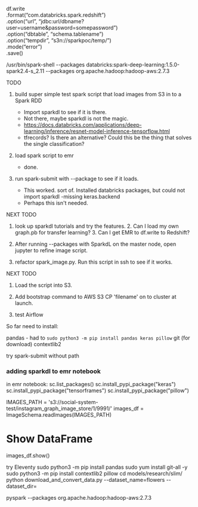 df.write \
.format(“com.databricks.spark.redshift”) \
.option(“url”, “jdbc:url/dbname?user=username&password=somepassword”) \
.option(“dbtable”, “schema.tablename”) \
.option(“tempdir”, “s3n://sparkpoc/temp/”) \
.mode(“error”) \
.save()


/usr/bin/spark-shell --packages databricks:spark-deep-learning:1.5.0-spark2.4-s_2.11
--packages org.apache.hadoop:hadoop-aws:2.7.3

TODO 
1. build super simple test spark script that load images from S3 in to a Spark RDD
    - Import sparkdl to see if it is there. 
    - Not there, maybe sparkdl is not the magic. 
    - https://docs.databricks.com/applications/deep-learning/inference/resnet-model-inference-tensorflow.html
    - tfrecords?  Is there an alternative?  Could this be the thing that solves the single classification? 

2. load spark script to emr
    - done.

3. run spark-submit with --package to see if it loads. 
    - This worked.  sort of. Installed databricks packages, but could not import sparkdl -missing keras.backend
    - Perhaps this isn't needed.   

NEXT TODO 
1. look up sparkdl tutorials and try the features. 
    2. Can I load my own graph.pb for transfer learning? 
    3. Can I get EMR to df.write to Redshift? 

2. After running --packages with SparkdL on the master node, open jupyter to refine image script. 

3. refactor spark_image.py. Run this script in ssh to see if it works. 

NEXT TODO 
1. Load the script into S3. 

2. Add bootstrap command to AWS S3 CP 'filename' on to cluster at launch. 

3. test Airflow 



So far need to install: 

pandas - had to `sudo python3 -m pip install pandas keras pillow`
git (for download)
contextlib2

try spark-submit without path

### adding sparkdl to emr notebook
in emr notebook: 
sc.list_packages()
sc.install_pypi_package("keras")
sc.install_pypi_package("tensorframes")
sc.install_pypi_package("pillow")

IMAGES_PATH = 's3://social-system-test/instagram_graph_image_store/1/9991/'
images_df = ImageSchema.readImages(IMAGES_PATH)

# Show DataFrame
images_df.show()


try Eleventy
sudo python3 -m pip install pandas
sudo yum install git-all -y
sudo python3 -m pip install contextlib2 pillow
cd models/research/slim/
python download_and_convert_data.py --dataset_name=flowers --dataset_dir=


pyspark --packages org.apache.hadoop:hadoop-aws:2.7.3